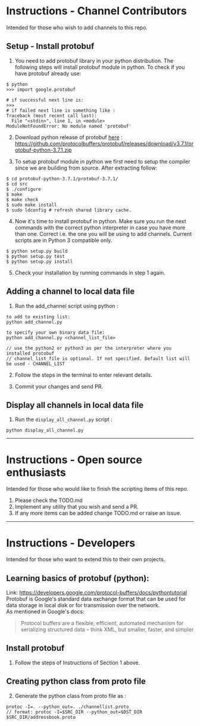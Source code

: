 # Instructions - Channel Contributors
Intended for those who wish to add channels to this repo.

## Setup - Install protobuf
1. You need to add protobuf library in your python distribution. The following steps will install protobuf module in python. To check if you have protobuf already use:
```
$ python
>>> import google.protobuf 

# if successful next line is:
>>>
# if failed next line is something like :
Traceback (most recent call last):
  File "<stdin>", line 1, in <module>
ModuleNotFoundError: No module named 'protobuf'
```

2. Download python release of protobuf [here](https://github.com/protocolbuffers/protobuf/releases/tag/v3.7.1) : https://github.com/protocolbuffers/protobuf/releases/download/v3.7.1/protobuf-python-3.7.1.zip

3. To setup protobuf module in python we first need to setup the compiler since we are building from source. After extracting follow:
```
$ cd protobuf-python-3.7.1/protobuf-3.7.1/
$ cd src
$ ./configure
$ make
$ make check
$ sudo make install
$ sudo ldconfig # refresh shared library cache.
```

4. Now it's time to install protobuf in python. Make sure you run the next commands with the correct python interpreter in case you have more than one. Correct i.e. the one you will be using to add channels. Current scripts are in Python 3 compatible only.

```
$ python setup.py build
$ python setup.py test
$ python setup.py install
```

5. Check your installation by running commands in step 1 again.


## Adding a channel to local data file

1. Run the add_channel script using python :
```
to add to existing list:
python add_channel.py

to specify your own binary data file:
python add_channel.py <channel_list_file>

// use the python2 or python3 as per the interpreter where you installed protobuf
// channel_list_file is optional. If not specified. Default list will be used - CHANNEL_LIST
```

2. Follow the steps in the terminal to enter relevant details.

3. Commit your changes and send PR.

## Display all channels in local data file

1. Run the `display_all_channel.py` script :
```
python display_all_channel.py
```

***
# Instructions - Open source enthusiasts
Intended for those who would like to finish the scripting items of this repo.

1. Please check the TODO.md
2. Implement any utility that you wish and send a PR.
3. If any more items can be added change TODO.md or raise an issue.
***

# Instructions - Developers
Intended for those who want to extend this to their own projects.

## Learning basics of protobuf (python):
Link: https://developers.google.com/protocol-buffers/docs/pythontutorial
Protobuf is Google's standard data exchange format that can be used for data storage in local disk or for transmission over the network.  
As mentioned in Google's docs:
> Protocol buffers are a flexible, efficient, automated mechanism for serializing structured data – think XML, but smaller, faster, and simpler

## Install protobuf
1. Follow the steps of Instructions of Section 1 above.

## Creating python class from proto file
2. Generate the python class from proto file as :
```
protoc -I=. --python_out=. ./channellist.proto
// format: protoc -I=$SRC_DIR --python_out=$DST_DIR $SRC_DIR/addressbook.proto
```

